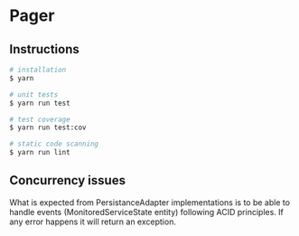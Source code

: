 # Pager

## Instructions

```bash
# installation
$ yarn

# unit tests
$ yarn run test

# test coverage
$ yarn run test:cov

# static code scanning
$ yarn run lint
```

## Concurrency issues
What is expected from PersistanceAdapter implementations is to be able to handle events (MonitoredServiceState entity) following ACID principles. If any error happens it will return an exception.